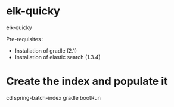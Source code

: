 elk-quicky
==========

elk-quicky

Pre-requisites :
- Installation of gradle (2.1)
- Installation of elastic search (1.3.4)


# Create the index and populate it
cd spring-batch-index
gradle bootRun


